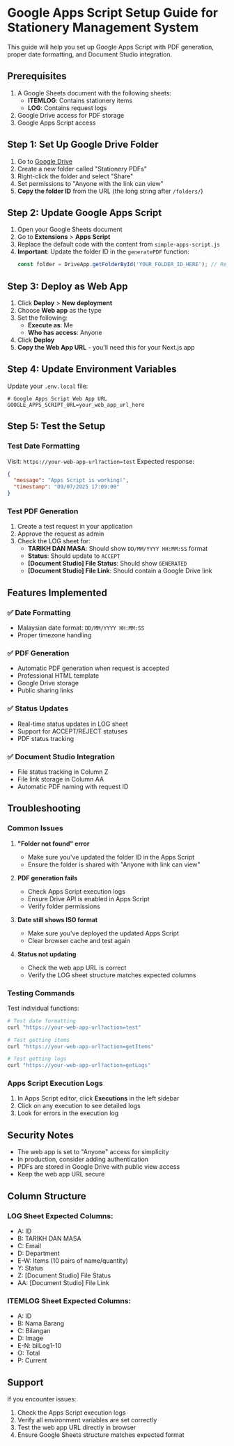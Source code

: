 # Google Apps Script Setup Guide for Stationery Management System

This guide will help you set up Google Apps Script with PDF generation, proper date formatting, and Document Studio integration.

## Prerequisites

1. A Google Sheets document with the following sheets:
   - **ITEMLOG**: Contains stationery items
   - **LOG**: Contains request logs
2. Google Drive access for PDF storage
3. Google Apps Script access

## Step 1: Set Up Google Drive Folder

1. Go to [Google Drive](https://drive.google.com)
2. Create a new folder called "Stationery PDFs"
3. Right-click the folder and select "Share"
4. Set permissions to "Anyone with the link can view"
5. **Copy the folder ID** from the URL (the long string after `/folders/`)

## Step 2: Update Google Apps Script

1. Open your Google Sheets document
2. Go to **Extensions** > **Apps Script**
3. Replace the default code with the content from `simple-apps-script.js`
4. **Important**: Update the folder ID in the `generatePDF` function:
   ```javascript
   const folder = DriveApp.getFolderById('YOUR_FOLDER_ID_HERE'); // Replace with your folder ID
   ```

## Step 3: Deploy as Web App

1. Click **Deploy** > **New deployment**
2. Choose **Web app** as the type
3. Set the following:
   - **Execute as**: Me
   - **Who has access**: Anyone
4. Click **Deploy**
5. **Copy the Web App URL** - you'll need this for your Next.js app

## Step 4: Update Environment Variables

Update your `.env.local` file:

```env
# Google Apps Script Web App URL
GOOGLE_APPS_SCRIPT_URL=your_web_app_url_here
```

## Step 5: Test the Setup

### Test Date Formatting
Visit: `https://your-web-app-url?action=test`
Expected response:
```json
{
  "message": "Apps Script is working!",
  "timestamp": "09/07/2025 17:09:00"
}
```

### Test PDF Generation
1. Create a test request in your application
2. Approve the request as admin
3. Check the LOG sheet for:
   - **TARIKH DAN MASA**: Should show `DD/MM/YYYY HH:MM:SS` format
   - **Status**: Should update to `ACCEPT`
   - **[Document Studio] File Status**: Should show `GENERATED`
   - **[Document Studio] File Link**: Should contain a Google Drive link

## Features Implemented

### ✅ Date Formatting
- Malaysian date format: `DD/MM/YYYY HH:MM:SS`
- Proper timezone handling

### ✅ PDF Generation
- Automatic PDF generation when request is accepted
- Professional HTML template
- Google Drive storage
- Public sharing links

### ✅ Status Updates
- Real-time status updates in LOG sheet
- Support for ACCEPT/REJECT statuses
- PDF status tracking

### ✅ Document Studio Integration
- File status tracking in Column Z
- File link storage in Column AA
- Automatic PDF naming with request ID

## Troubleshooting

### Common Issues

1. **"Folder not found" error**
   - Make sure you've updated the folder ID in the Apps Script
   - Ensure the folder is shared with "Anyone with link can view"

2. **PDF generation fails**
   - Check Apps Script execution logs
   - Ensure Drive API is enabled in Apps Script
   - Verify folder permissions

3. **Date still shows ISO format**
   - Make sure you've deployed the updated Apps Script
   - Clear browser cache and test again

4. **Status not updating**
   - Check the web app URL is correct
   - Verify the LOG sheet structure matches expected columns

### Testing Commands

Test individual functions:

```bash
# Test date formatting
curl "https://your-web-app-url?action=test"

# Test getting items
curl "https://your-web-app-url?action=getItems"

# Test getting logs
curl "https://your-web-app-url?action=getLogs"
```

### Apps Script Execution Logs

1. In Apps Script editor, click **Executions** in the left sidebar
2. Click on any execution to see detailed logs
3. Look for errors in the execution log

## Security Notes

- The web app is set to "Anyone" access for simplicity
- In production, consider adding authentication
- PDFs are stored in Google Drive with public view access
- Keep the web app URL secure

## Column Structure

### LOG Sheet Expected Columns:
- A: ID
- B: TARIKH DAN MASA
- C: Email
- D: Department
- E-W: Items (10 pairs of name/quantity)
- Y: Status
- Z: [Document Studio] File Status
- AA: [Document Studio] File Link

### ITEMLOG Sheet Expected Columns:
- A: ID
- B: Nama Barang
- C: Bilangan
- D: Image
- E-N: bilLog1-10
- O: Total
- P: Current

## Support

If you encounter issues:

1. Check the Apps Script execution logs
2. Verify all environment variables are set correctly
3. Test the web app URL directly in browser
4. Ensure Google Sheets structure matches expected format 